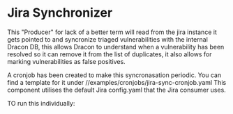 Jira Synchronizer
===
This "Producer"  for lack of a better term will read from the jira instance it gets pointed to and syncronize triaged vulnerabilities with the internal Dracon DB, this allows Dracon to understand when a vulnerability has been resolved so it can remove it from the list of duplicates, it also allows for marking vulnerabilities as false positives.

A cronjob has been created to make this syncronasation periodic. You can find a template for it under //examples/cronjobs/jira-sync-cronjob.yaml
This component utilises the default Jira config.yaml that the Jira consumer uses.

TO run this individually:
``` plz run //producers/jira_producer:sync_tickets  -- --user="<jira email>" --token="<jira api token>" --jira="<>" --query='<jql>' --config /path/to/config.yaml --dbcon "<db connection string>"
```
